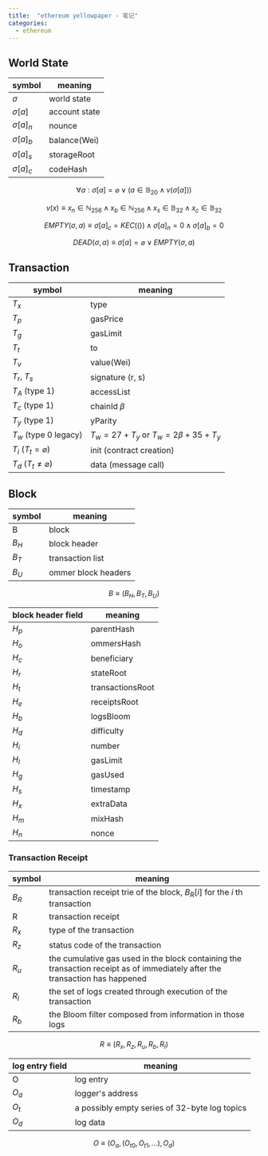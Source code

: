 ```yaml
---
title:  "ethereum yellowpaper - 笔记"
categories: 
  - ethereum
---
```

## World State
symbol | meaning
--- | ---
$\sigma$ | world state
$\sigma [a]$ | account state
$\sigma [a]_n$ | nounce
$\sigma [a]_b$ | balance(Wei)
$\sigma [a]_s$ | storageRoot
$\sigma [a]_c$ | codeHash

$$\forall a : \sigma [a] = \varnothing \vee (a \in \mathbb{B}_{20} \wedge v(\sigma[a]))$$

```math
v(x) \equiv x_n \in \mathbb{N}_{256} \wedge x_b \in \mathbb{N}_{256} \wedge x_s \in \mathbb{B}_{32} \wedge x_c \in \mathbb{B}_{32}
```

$$EMPTY(\sigma, a) \equiv \sigma[a]_c=KEC\big(()\big) \wedge \sigma[a]_n=0 \wedge \sigma[a]_b=0$$

$$DEAD(\sigma, a) \equiv \sigma[a]=\varnothing \vee EMPTY(\sigma, a)$$


## Transaction
symbol | meaning
--- | ---
$T_x$ | type
$T_p$ | gasPrice
$T_g$ | gasLimit
$T_t$ | to
$T_v$ | value(Wei)
$T_r$, $T_s$ | signature (r, s)
$T_A$ (type 1) | accessList
$T_c$ (type 1) | chainId $\beta$
$T_y$ (type 1) | yParity
$T_w$ (type 0 legacy) | $T_w=27+T_y$ or $T_w=2\beta+35+T_y$
$T_i$ ($T_t=\varnothing$)| init (contract creation)
$T_d$ ($T_t\ne\varnothing$)| data (message call)

## Block
symbol | meaning
--- | ---
B | block
$B_H$ | block header
$B_T$ | transaction list
$B_U$ | ommer block headers

$$B \equiv (B_H, B_T, B_U)$$

block header field | meaning
--- | ---
$H_p$ | parentHash
$H_o$ | ommersHash
$H_c$ | beneficiary
$H_r$ | stateRoot
$H_t$ | transactionsRoot
$H_e$ | receiptsRoot
$H_b$ | logsBloom
$H_d$ | difficulty
$H_i$ | number
$H_l$ | gasLimit
$H_g$ | gasUsed
$H_s$ | timestamp
$H_x$ | extraData
$H_m$ | mixHash
$H_n$ | nonce

### Transaction Receipt

symbol | meaning
--- | ---
$B_R$ | transaction receipt trie of the block, $B_R[i]$ for the $i$ th transaction
R | transaction receipt
$R_x$ | type of the transaction
$R_z$ | status code of the transaction
$R_u$ | the cumulative gas used in the block containing the transaction receipt as of immediately after the transaction has happened
$R_l$ | the set of logs created through execution of the transaction
$R_b$ |  the Bloom filter composed from information in those logs

$$R \equiv (R_x, R_z, R_u, R_b, R_l)$$

log entry field | meaning
--- | ---
O | log entry
$O_a$ | logger's address
$O_t$ | a possibly empty series of 32-byte log topics
$O_d$ | log data

$$O \equiv (O_a, (O_{t0}, O_{t1}, ...), O_d)$$
